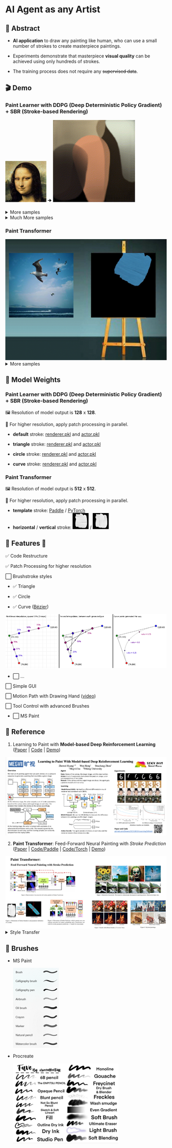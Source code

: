 # AI Agent as any Artist

## 📝 Abstract

- **AI application** to draw any painting like human, who can use a small number of strokes to create masterpiece paintings.

- Experiments demonstrate that
masterpiece **visual quality** can be achieved using only hundreds of strokes. 

- The training process does not require any ~~supervised data~~. 

## 🎬 Demo

### Paint Learner with DDPG (Deep Deterministic Policy Gradient) + SBR (Stroke-based Rendering)

![Sample](./samples/monalisa.png) 🠊 ![Result](./assets/PaintDDPG/monalisa.gif)

<details>
  <summary>More samples</summary>
  <img src="./samples/Fernando-Botero-Mona-Lisa.gif" width=256>
  <img src="./samples/MidJourney-1er-prix-Colorado-State-Fair.gif" width=256>
  <img src="./samples/pablo-picasso-mediterranean-landscape.gif" width=256>
  <img src="./samples/pablo-picasso-the-dream.gif" width=256>
  <img src="./samples/salvador-dali-combined-paintings.gif" width=256>
  <img src="./samples/salvador-dali-Galatea-of-the-Spheres.gif" width=256>
  <img src="./samples/van-gogh-garden-at-arles.gif" width=256>
  <img src="./samples/van-gogh-starry-night.gif" width=256>
</details>

<details>
  <summary>Much More samples</summary>
  <img src="./assets/PaintDDPG/sunrise.gif" width=256>
  <img src="./assets/PaintDDPG/sunflower.gif" width=256>
  <img src="./assets/PaintDDPG/palacemuseum.gif" width=256>
  <img src="./assets/PaintDDPG/deepdream_night.gif" width=256>
  <img src="./assets/PaintDDPG/deepdream_bird.gif" width=256>
</details>

### Paint Transformer

<img src="./assets/PaintTransformer/1x2.gif" width=512>

<details>
  <summary>More samples</summary>
  <img src="./assets/PaintTransformer/2x2.gif" width=512>
  <img src="./assets/PaintTransformer/3x2.gif" width=512>
</details>

## 🔢 Model Weights

### Paint Learner with DDPG (Deep Deterministic Policy Gradient) + SBR (Stroke-based Rendering)

🖼️ Resolution of model output is **128** x **128**. 

📱 For higher resolution, apply patch processing in parallel.

- **default** stroke: [renderer.pkl](https://drive.google.com/open?id=1-7dVdjCIZIxh8hHJnGTK-RA1-jL1tor4) and [actor.pkl](https://drive.google.com/open?id=1a3vpKgjCVXHON4P7wodqhCgCMPgg1KeR)

- **triangle** stroke: [renderer.pkl](https://drive.google.com/open?id=1YefdnTuKlvowCCo1zxHTwVJ2GlBme_eE) and [actor.pkl](https://drive.google.com/open?id=1k8cgh3tF7hKFk-IOZrgsUwlTVE3CbcPF)

- **circle** stroke: [renderer.pkl](https://drive.google.com/open?id=1kI4yXQ7IrNTfjFs2VL7IBBL_JJwkW6rl) and [actor.pkl](https://drive.google.com/open?id=1ewDErUhPeGsEcH8E5a2QAcUBECeaUTZe)

- **curve** stroke: [renderer.pkl](https://drive.google.com/open?id=1XUdti00mPRh1-1iU66Uqg4qyMKk4OL19) and [actor.pkl](https://drive.google.com/open?id=1VBtesw2rHmYu2AeJ22XvTCuzuqkY8hZh)

### Paint Transformer

🖼️ Resolution of model output is **512** x **512**. 

📱 For higher resolution, apply patch processing in parallel.

- **template** stroke: [Paddle](https://drive.google.com/file/d/1G0O81qSvGp0kFCgyaQHmPygbVHFi1--q/view?usp=sharing) / [PyTorch](https://drive.google.com/file/d/1NDD54BLligyr8tzo8QGI5eihZisXK1nq/view?usp=sharing)
- **horizontal** / **vertical** stroke: <img src="./checkpoints/paint_transformer/brush/brush_large_horizontal.png" width=50> / <img src="./checkpoints/paint_transformer/brush/brush_large_vertical.png" width=50>

## 🦾 Features 🦿

✅ Code Restructure

✅ Patch Processing for higher resolution

⬜ Brushstroke styles

  - ✅ Triangle

  - ✅ Circle

  - ✅ Curve ([Bézier](https://pomax.github.io/bezierinfo/))
  <img src="./assets/bezier_curve_quadratic.png">

  - ⬜ ...

⬜ Simple GUI

⬜ Motion Path with Drawing Hand ([video](https://youtu.be/QQyag99u1sk))

⬜ Tool Control with advanced Brushes

  - ⬜ MS Paint 

## 🔎 Reference

1. Learning to Paint with **Model-based Deep Reinforcement Learning** ([Paper](https://arxiv.org/pdf/1903.04411) | [Code](https://github.com/hzwer/ICCV2019-LearningToPaint) | [Demo](https://replicate.com/hzwer/iccv2019-learningtopaint)) 
<img src="./assets/PaintDDPG/poster.png">

2. **Paint Transformer**: Feed-Forward Neural Painting with *Stroke Prediction* ([Paper](https://arxiv.org/abs/2108.03798) | [Code/Paddle](https://github.com/wzmsltw/PaintTransformer) | [Code/Torch](https://github.com/Huage001/PaintTransformer) | [Demo](https://huggingface.co/spaces/akhaliq/PaintTransformer))
<img src="./assets/PaintTransformer/abstract.png">

<details>

  <summary>Style Transfer</summary>

  3. Learning to Generate **Line Drawings** that convey *Geometry* and *Semantics* ([Paper](https://arxiv.org/abs/2203.12691) | [Code](https://github.com/carolineec/informative-drawings) | [Demo](https://github.com/carolineec/informative-drawings))

  4. CSGO: **Content-Style Composition** in Text-to-Image Generation ([Paper](https://arxiv.org/abs/2408.16766) | [Code](https://github.com/instantX-research/CSGO) | [Demo](https://huggingface.co/spaces/xingpng/CSGO))

</details>
  
## 🧹 Brushes

- MS Paint

  <img src="./assets/brushes_mspaint.png" height=250>

- Procreate

  <img src="./assets/brushes_procreate.jpg" height=250>
